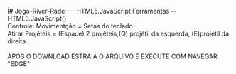 Í# Jogo-River-Rade----HTML5.JavaScript
Ferramentas -- HTML5.JavaScript()<br> 
Controle: Movimentção = Setas do teclado <br> 
          Atirar Projéteis = (Espace) 2 projéteis,(Q) projétil da esquerda, (E)projétil da direita . <br><br>
          APÓS O DOWNLOAD ESTRAIA O ARQUIVO E EXECUTE COM NAVEGAR "EDGE"
